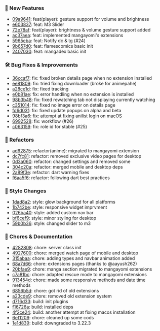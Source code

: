 

### 🎉 New Features
* [09a9641](https://github.com/RyanYuuki/AnymeX/commit/09a9641): feat(player): gesture support for volume and brightness
* [e603837](https://github.com/RyanYuuki/AnymeX/commit/e603837): feat: M3 Slider
* [72e78af](https://github.com/RyanYuuki/AnymeX/commit/72e78af): feat(player): brightness & volume gesture support added
* [ac37aea](https://github.com/RyanYuuki/AnymeX/commit/ac37aea): feat: implemented mangayomi's extensions
* [5965eba](https://github.com/RyanYuuki/AnymeX/commit/5965eba): feat: Notify dc & tg (#24)
* [9b657d0](https://github.com/RyanYuuki/AnymeX/commit/9b657d0): feat: flamescomics basic init
* [2407030](https://github.com/RyanYuuki/AnymeX/commit/2407030): feat: mangadex basic init

### 🛠️ Bug Fixes & Improvements
* [36ccaf7](https://github.com/RyanYuuki/AnymeX/commit/36ccaf7): fix: fixed broken details page when no extension installed
* [ee81809](https://github.com/RyanYuuki/AnymeX/commit/ee81809): fix: tried fixing downloader (broke for animepahe)
* [a28ce1d](https://github.com/RyanYuuki/AnymeX/commit/a28ce1d): fix: fixed tracking
* [e0b81ae](https://github.com/RyanYuuki/AnymeX/commit/e0b81ae): fix: error handling when no extension is installed
* [98b3b48](https://github.com/RyanYuuki/AnymeX/commit/98b3b48): fix: fixed rewatching tab not displaying currently watching
* [c351014](https://github.com/RyanYuuki/AnymeX/commit/c351014): fix: fixed no image error on details page
* [fd6d03f](https://github.com/RyanYuuki/AnymeX/commit/fd6d03f): fix: fixed update popups on alpha and beta
* [98bf3a6](https://github.com/RyanYuuki/AnymeX/commit/98bf3a6): fix: attempt at fixing anilist login on macOS
* [6992528](https://github.com/RyanYuuki/AnymeX/commit/6992528): fix: workflow (#26)
* [c063159](https://github.com/RyanYuuki/AnymeX/commit/c063159): fix: role id for stable (#25)

### 🔧 Refactors
* [ad62875](https://github.com/RyanYuuki/AnymeX/commit/ad62875): refactor(anime): migrated to mangayomi extension
* [dc7fc81](https://github.com/RyanYuuki/AnymeX/commit/dc7fc81): refactor: removed exclusive video pages for desktop
* [0d3a060](https://github.com/RyanYuuki/AnymeX/commit/0d3a060): refactor: changed settings and removed some
* [304c20a](https://github.com/RyanYuuki/AnymeX/commit/304c20a): refactor: merged mobile and desktop deps
* [2a89f3e](https://github.com/RyanYuuki/AnymeX/commit/2a89f3e): refactor: dart warning fixes
* [f6aa5f6](https://github.com/RyanYuuki/AnymeX/commit/f6aa5f6): refactor: following dart best practices

### 🎨 Style Changes
* [1dad8a2](https://github.com/RyanYuuki/AnymeX/commit/1dad8a2): style: glow background for all platforms
* [1b742be](https://github.com/RyanYuuki/AnymeX/commit/1b742be): style: responsive widget imprvment
* [026ba40](https://github.com/RyanYuuki/AnymeX/commit/026ba40): style: added custom nav bar
* [bf6cef9](https://github.com/RyanYuuki/AnymeX/commit/bf6cef9): style: minor styling for desktop
* [59b0b36](https://github.com/RyanYuuki/AnymeX/commit/59b0b36): style: changed slider to m3

### 🧹 Chores & Documentation
* [4282808](https://github.com/RyanYuuki/AnymeX/commit/4282808): chore: server class init
* [4927600](https://github.com/RyanYuuki/AnymeX/commit/4927600): chore: merged watch page of mobile and desktop
* [315abaa](https://github.com/RyanYuuki/AnymeX/commit/315abaa): chore: adding types and navbar animation added
* [68a7d66](https://github.com/RyanYuuki/AnymeX/commit/68a7d66): chore: extensions pages (thanks to @aayush262)
* [20bfae9](https://github.com/RyanYuuki/AnymeX/commit/20bfae9): chore: manga section migrated to mangayomi extensions
* [c7a81bc](https://github.com/RyanYuuki/AnymeX/commit/c7a81bc): chore: adapted rescue mode to mangayomi extensions
* [913454d](https://github.com/RyanYuuki/AnymeX/commit/913454d): chore: made some responsive methods and date time methods
* [6856b5d](https://github.com/RyanYuuki/AnymeX/commit/6856b5d): chore: got rid of old extensions
* [a23cde9](https://github.com/RyanYuuki/AnymeX/commit/a23cde9): chore: removed old extension system
* [d716d33](https://github.com/RyanYuuki/AnymeX/commit/d716d33): build: init plugins
* [f16726a](https://github.com/RyanYuuki/AnymeX/commit/f16726a): build: installed deps
* [4f2ce24](https://github.com/RyanYuuki/AnymeX/commit/4f2ce24): build: another attempt at fixing macos installation
* [6ef1209](https://github.com/RyanYuuki/AnymeX/commit/6ef1209): chore: cleaned up some cods
* [1e1d839](https://github.com/RyanYuuki/AnymeX/commit/1e1d839): build: downgraded to 3.22.3


